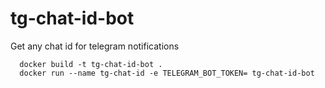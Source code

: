 # tg-chat-id-bot
Get any chat id for telegram notifications

```shell
  docker build -t tg-chat-id-bot .
  docker run --name tg-chat-id -e TELEGRAM_BOT_TOKEN= tg-chat-id-bot
```